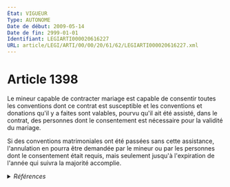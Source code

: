 ```yaml
---
État: VIGUEUR
Type: AUTONOME
Date de début: 2009-05-14
Date de fin: 2999-01-01
Identifiant: LEGIARTI000020616227
URL: article/LEGI/ARTI/00/00/20/61/62/LEGIARTI000020616227.xml
---
```


<h1>Article 1398</h1>

Le mineur capable de contracter mariage est capable de consentir toutes les
conventions dont ce contrat est susceptible et les conventions et donations
qu'il y a faites sont valables, pourvu qu'il ait été assisté, dans le contrat,
des personnes dont le consentement est nécessaire pour la validité du
mariage.<br />

Si des conventions matrimoniales ont été passées sans cette assistance,
l'annulation en pourra être demandée par le mineur ou par les personnes dont le
consentement était requis, mais seulement jusqu'à l'expiration de l'année qui
suivra la majorité accomplie.


<details>
  <summary><em>Références</em></summary>

  <h2>Articles faisant référence à l'article</h2>
  
  <ul>
    <li>
      <a href="https://legal.tricoteuses.fr//redirection/LEGIARTI000020606392?vers=git&vers=legifrance">LOI n° 2009-526 du 12 mai 2009 de simplification et de clarification du droit et d'allègement des procédures - article 10 ENTIEREMENT_MODIF</a> MODIFIE source
    </li>
  </ul>
  
  <h2>Références faites par l'article</h2>
  
  <ul>
    <li>
      2009-05-12 MODIFIE cible <a href="https://legal.tricoteuses.fr//redirection/LEGIARTI000020606392?vers=git&vers=legifrance">LOI n° 2009-526 du 12 mai 2009 de simplification et de clarification du droit et d'allègement des procédures - article 10 ENTIEREMENT_MODIF</a>
    </li>
  </ul>
</details>
